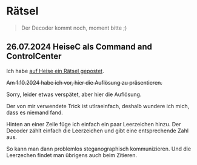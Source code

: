 # Rätsel

> Der Decoder kommt noch, moment bitte ;)

## 26.07.2024 HeiseC als Command and ControlCenter

Ich habe [auf Heise ein Rätsel gepostet](https://www.heise.de/forum/heise-online/Kommentare/Malware-Verteilung-ueber-GitHub-Geister-Account-Netzwerk-entdeckt/Gewinnspiel-Wer-findet-die-geheime-Botschaft-in-diesem-Text-von-mir/posting-44247573/show/).

~~Am 1.10.2024 habe ich vor, hier die Auflösung zu präsentieren.~~

Sorry, leider etwas verspätet, aber hier die Auflösung.

Der von mir verwendete Trick ist utlraeinfach, deshalb wundere ich mich, dass es niemand fand.

Hinten an einer Zeile füge ich einfach ein paar Leerzeichen hinzu.  Der Decoder zählt einfach die Leerzeichen und gibt eine entsprechende Zahl aus.

So kann man dann problemlos steganographisch kommunizieren.  Und die Leerzechen findet man übrigens auch beim Zitieren.

